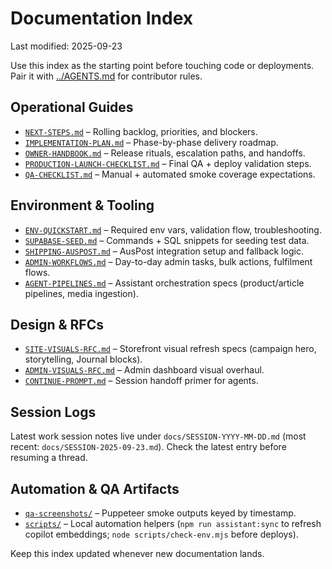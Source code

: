 # Documentation Index

Last modified: 2025-09-23

Use this index as the starting point before touching code or deployments. Pair it with [../AGENTS.md](../AGENTS.md) for contributor rules.

## Operational Guides
- [`NEXT-STEPS.md`](NEXT-STEPS.md) – Rolling backlog, priorities, and blockers.
- [`IMPLEMENTATION-PLAN.md`](IMPLEMENTATION-PLAN.md) – Phase-by-phase delivery roadmap.
- [`OWNER-HANDBOOK.md`](OWNER-HANDBOOK.md) – Release rituals, escalation paths, and handoffs.
- [`PRODUCTION-LAUNCH-CHECKLIST.md`](PRODUCTION-LAUNCH-CHECKLIST.md) – Final QA + deploy validation steps.
- [`QA-CHECKLIST.md`](QA-CHECKLIST.md) – Manual + automated smoke coverage expectations.

## Environment & Tooling
- [`ENV-QUICKSTART.md`](ENV-QUICKSTART.md) – Required env vars, validation flow, troubleshooting.
- [`SUPABASE-SEED.md`](SUPABASE-SEED.md) – Commands + SQL snippets for seeding test data.
- [`SHIPPING-AUSPOST.md`](SHIPPING-AUSPOST.md) – AusPost integration setup and fallback logic.
- [`ADMIN-WORKFLOWS.md`](ADMIN-WORKFLOWS.md) – Day-to-day admin tasks, bulk actions, fulfilment flows.
- [`AGENT-PIPELINES.md`](AGENT-PIPELINES.md) – Assistant orchestration specs (product/article pipelines, media ingestion).

## Design & RFCs
- [`SITE-VISUALS-RFC.md`](SITE-VISUALS-RFC.md) – Storefront visual refresh specs (campaign hero, storytelling, Journal blocks).
- [`ADMIN-VISUALS-RFC.md`](ADMIN-VISUALS-RFC.md) – Admin dashboard visual overhaul.
- [`CONTINUE-PROMPT.md`](CONTINUE-PROMPT.md) – Session handoff primer for agents.

## Session Logs
Latest work session notes live under `docs/SESSION-YYYY-MM-DD.md` (most recent: `docs/SESSION-2025-09-23.md`). Check the latest entry before resuming a thread.

## Automation & QA Artifacts
- [`qa-screenshots/`](qa-screenshots/) – Puppeteer smoke outputs keyed by timestamp.
- [`scripts/`](../scripts/) – Local automation helpers (`npm run assistant:sync` to refresh copilot embeddings; `node scripts/check-env.mjs` before deploys).

Keep this index updated whenever new documentation lands.
